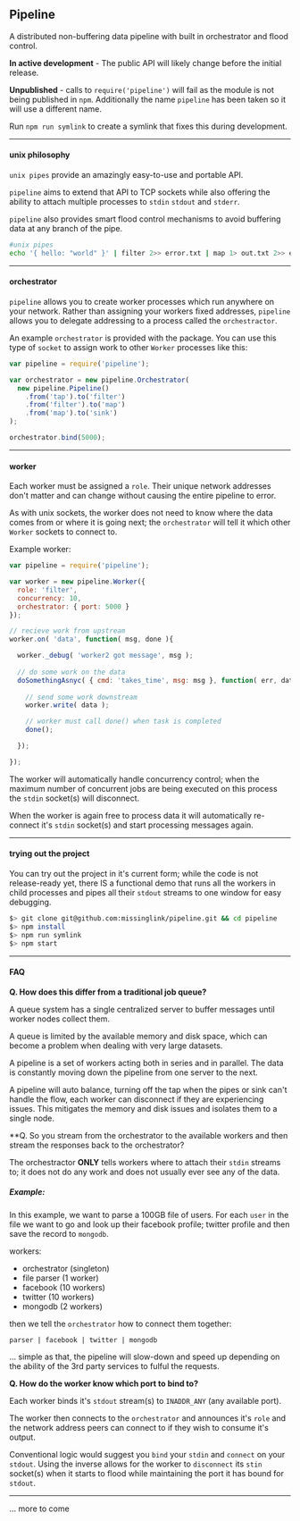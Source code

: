 
## Pipeline

A distributed non-buffering data pipeline with built in orchestrator and flood control.  
  
**In active development** - The public API will likely change before the initial release.  
  
**Unpublished** - calls to `require('pipeline')` will fail as the module is not being published in `npm`. Additionally the name `pipeline` has been taken so it will use a different name.  
  
Run `npm run symlink` to create a symlink that fixes this during development.
    
----

#### unix philosophy  
  
`unix pipes` provide an amazingly easy-to-use and portable API.

`pipeline` aims to extend that API to TCP sockets while also offering the ability to attach multiple processes to `stdin` `stdout` and `stderr`.

`pipeline` also provides smart flood control mechanisms to avoid buffering data at any branch of the pipe.  
  
```bash  
#unix pipes  
echo '{ hello: "world" }' | filter 2>> error.txt | map 1> out.txt 2>> error.txt  
```  

----

#### orchestrator
  
`pipeline` allows you to create worker processes which run anywhere on your network. Rather than assigning your workers fixed addresses, `pipeline` allows you to delegate addressing to a process called the `orchestractor`.  
  
An example `orchestrator` is provided with the package. You can use this type of `socket` to assign work to other `Worker` processes like this:  
  
```javascript
var pipeline = require('pipeline');

var orchestrator = new pipeline.Orchestrator(
  new pipeline.Pipeline()
    .from('tap').to('filter')
    .from('filter').to('map')
    .from('map').to('sink')
);

orchestrator.bind(5000);
```
    
----
    
#### worker

Each worker must be assigned a `role`. Their unique network addresses don't matter and can change without causing the entire pipeline to error.  
  
As with unix sockets, the worker does not need to know where the data comes from or where it is going next; the `orchestrator` will tell it which other `Worker` sockets to connect to.  
  
Example worker:  
  
```javascript  
var pipeline = require('pipeline');

var worker = new pipeline.Worker({
  role: 'filter',
  concurrency: 10,
  orchestrator: { port: 5000 }
});

// recieve work from upstream
worker.on( 'data', function( msg, done ){

  worker._debug( 'worker2 got message', msg );
  
  // do some work on the data
  doSomethingAsnyc( { cmd: 'takes_time', msg: msg }, function( err, data ){  
    
    // send some work downstream
    worker.write( data );

    // worker must call done() when task is completed
    done();

  });

});
```  
  
The worker will automatically handle concurrency control; when the maximum number of concurrent jobs are being executed on this process the `stdin` socket(s) will disconnect.  
  
When the worker is again free to process data it will automatically re-connect it's `stdin` socket(s) and start processing messages again. 
  
----  
  
#### trying out the project  
  
You can try out the project in it's current form; while the code is not release-ready yet, there IS a functional demo that runs all the workers in child processes and pipes all their `stdout` streams to one window for easy debugging.  
  
```bash  
$> git clone git@github.com:missinglink/pipeline.git && cd pipeline
$> npm install  
$> npm run symlink  
$> npm start
```
    
----  
  
#### FAQ      
       
**Q. How does this differ from a traditional job queue?**
  
A queue system has a single centralized server to buffer messages until worker nodes collect them.  
  
A queue is limited by the available memory and disk space, which can become a problem when dealing with very large datasets.
  
A pipeline is a set of workers acting both in series and in parallel. The data is constantly moving down the pipeline from one server to the next.  
    
A pipeline will auto balance, turning off the tap when the pipes or sink can't handle the flow, each worker can disconnect if they are experiencing issues. This mitigates the memory and disk issues and isolates them to a single node.
      
**Q. So you stream from the orchestrator to the available workers and then stream the responses back to the orchestrator? 
  
The orchestractor **ONLY** tells workers where to attach their `stdin` streams to; it does not do any work and does not usually ever see any of the data.  
  
##### Example:
  
In this example, we want to parse a 100GB file of users. For each `user` in the file we want to go and look up their facebook profile; twitter profile and then save the record to `mongodb`.  
  
workers:  

- orchestrator (singleton)  
- file parser (1 worker)
- facebook (10 workers)  
- twitter (10 workers)  
- mongodb (2 workers)
  
then we tell the `orchestrator` how to connect them together:  

```
parser | facebook | twitter | mongodb  
```
  
... simple as that, the pipeline will slow-down and speed up depending on the ability of the 3rd party services to fulful the requests.  

**Q. How do the worker know which port to bind to?** 
  
Each worker binds it's `stdout` stream(s) to `INADDR_ANY` (any available port).  
  
The worker then connects to the `orchestrator` and announces it's `role` and the network address peers can connect to if they wish to consume it's output.  
  
Conventional logic would suggest you `bind` your `stdin` and `connect` on your `stdout`. Using the inverse allows for the worker to `disconnect` its `stin` socket(s) when it starts to flood while maintaining the port it has bound for `stdout`.
     
----
  
... more to come
